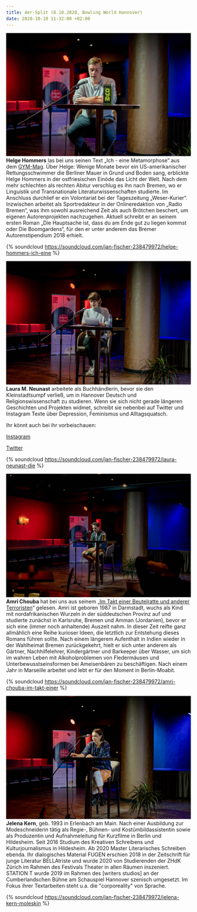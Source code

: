 ```yaml
---
title: 4er-Split (8.10.2020, Bowling World Hannover)
date: 2020-10-10 11:32:00 +02:00
---
```


![DSC04662.jpg](/uploads/DSC04662.jpg)**Helge Hommers** las bei uns seinen Text „Ich - eine Metamorphose“ aus dem [GYM-Mag](http://gym-magazin.de/). Über Helge: Wenige Monate bevor ein US-amerikanischer Rettungsschwimmer die Berliner Mauer in Grund und Boden sang, erblickte Helge Hommers in der ostfriesischen Einöde das Licht der Welt. Nach dem mehr schlechten als rechten Abitur verschlug es ihn nach Bremen, wo er Linguistik und Transnationale Literaturwissenschaften studierte. Im Anschluss durchlief er ein Volontariat bei der Tageszeitung „Weser-Kurier“. Inzwischen arbeitet als Sportredakteur in der Onlineredaktion von „Radio Bremen“, was ihm sowohl ausreichend Zeit als auch Brötchen beschert, um eigenen Autorenprojekten nachzugehen. Aktuell schreibt er an seinem ersten Roman „Die Hauptsache ist, dass du am Ende gut zu liegen kommst oder Die Boomgardens“, für den er unter anderem das Bremer Autorenstipendium 2018 erhielt.

{% soundcloud https://soundcloud.com/jan-fischer-238479972/helge-hommers-ich-eine %}

![DSC04680.jpg](/uploads/DSC04680.jpg)**Laura M. Neunast** arbeitete als Buchhändlerin, bevor sie den Kleinstadtsumpf verließ, um in Hannover Deutsch und Religionswissenschaft zu studieren. Wenn sie sich nicht gerade längeren Geschichten und Projekten widmet, schreibt sie nebenbei auf Twitter und Instagram Texte über Depression, Feminismus und Alltagsquatsch. 

Ihr könnt auch bei ihr vorbeischauen: 

[Instagram](https://www.instagram.com/komodowaranin)

[Twitter](https://www.instagram.com/komodowaranin)

{% soundcloud https://soundcloud.com/jan-fischer-238479972/laura-neunast-die %}

![DSC04698.jpg](/uploads/DSC04698.jpg)**Amri Chouba** hat bei uns aus seinem „[Im Takt einer Beutelratte und anderer Terroristen](https://www.lovelybooks.de/autor/Amri-Chouba/Im-Takt-einer-Beutelratte-2696772877-w/)“  gelesen. Amri ist geboren 1987 in Darmstadt, wuchs als Kind mit nordafrikanischen Wurzeln in der süddeutschen Provinz auf und studierte zunächst in Karlsruhe, Bremen und Amman (Jordanien), bevor er sich eine (immer noch anhaltende) Auszeit nahm. In dieser Zeit reifte ganz allmählich eine Reihe kurioser Ideen, die letztlich zur Entstehung dieses Romans führen sollte. Nach einem längerem Aufenthalt in Indien wieder in der Wahlheimat Bremen zurückgekehrt, hielt er sich unter anderem als Gärtner, Nachhilfelehrer, Kindergärtner und Barkeeper über Wasser, um sich im wahren Leben mit Alkoholproblemen von Fledermäusen und Unterbewusstseinsformen bei Ameisenbären zu beschäftigen. Nach einem Jahr in Marseille arbeitet und lebt er für den Moment in Berlin-Moabit.

{% soundcloud https://soundcloud.com/jan-fischer-238479972/amri-chouba-im-takt-einer %}

![DSC04719.jpg](/uploads/DSC04719.jpg)**Jelena Kern**, geb. 1993 in Erlenbach am Main. Nach einer Ausbildung zur Modeschneiderin tätig als Regie-, Bühnen- und Kostümbildassistentin sowie als Produzentin und Aufnahmeleitung für Kurzfilme in Berlin und Hildesheim. Seit 2016 Studium des Kreativen Schreibens und Kulturjournalismus in Hildesheim. Ab 2020 Master Literarisches Schreiben ebenda. Ihr dialogisches Material FUGEN erschien 2018 in der Zeitschrift für junge Literatur BELLAtriste und wurde 2020 von Studierenden der ZHdK Zürich im Rahmen des Festivals Theater in allen Räumen inszeniert. STATION T wurde 2019 im Rahmen des \[writers studios\] an der Cumberlandschen Bühne am Schauspiel Hannover szenisch umgesetzt. Im Fokus ihrer Textarbeiten steht u.a. die "corporeality" von Sprache.

{% soundcloud https://soundcloud.com/jan-fischer-238479972/jelena-kern-moleskin %}